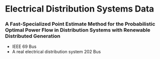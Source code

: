 # Electrical Distribution Systems Data

### A Fast-Specialized Point Estimate Method for the Probabilistic Optimal Power Flow in Distribution Systems with Renewable Distributed Generation

- IEEE 69 Bus
- A real electrical distribution system 202 Bus

